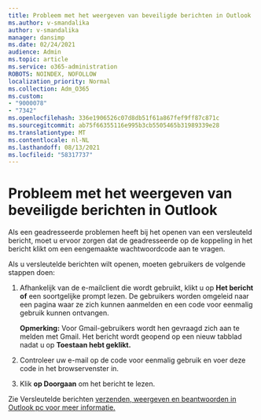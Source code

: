 ```yaml
---
title: Probleem met het weergeven van beveiligde berichten in Outlook
ms.author: v-smandalika
author: v-smandalika
manager: dansimp
ms.date: 02/24/2021
audience: Admin
ms.topic: article
ms.service: o365-administration
ROBOTS: NOINDEX, NOFOLLOW
localization_priority: Normal
ms.collection: Adm_O365
ms.custom:
- "9000078"
- "7342"
ms.openlocfilehash: 336e1906526c07d8db51f61a867fef9ff87c871c
ms.sourcegitcommit: ab75f66355116e995b3cb5505465b31989339e28
ms.translationtype: MT
ms.contentlocale: nl-NL
ms.lasthandoff: 08/13/2021
ms.locfileid: "58317737"
---
```

# <a name="fix-problem-of-viewing-protected-message-in-outlook"></a>Probleem met het weergeven van beveiligde berichten in Outlook

Als een geadresseerde problemen heeft bij het openen van een versleuteld bericht, moet u ervoor zorgen dat de geadresseerde op de koppeling in het bericht klikt om een eengemaakte wachtwoordcode aan te vragen.

Als u versleutelde berichten wilt openen, moeten gebruikers de volgende stappen doen:

1. Afhankelijk van de e-mailclient die wordt gebruikt, klikt u op **Het bericht of** een soortgelijke prompt lezen. De gebruikers worden omgeleid naar een pagina waar ze zich kunnen aanmelden en een code voor eenmalig gebruik kunnen ontvangen.

    **Opmerking:** Voor Gmail-gebruikers wordt hen gevraagd zich aan te melden met Gmail. Het bericht wordt geopend op een nieuw tabblad nadat u op **Toestaan hebt geklikt.**

2. Controleer uw e-mail op de code voor eenmalig gebruik en voer deze code in het browservenster in.

3. Klik **op Doorgaan** om het bericht te lezen.

Zie Versleutelde berichten [verzenden, weergeven en beantwoorden in Outlook pc voor meer informatie.](https://support.microsoft.com/topic/send-view-and-reply-to-encrypted-messages-in-outlook-for-pc-eaa43495-9bbb-4fca-922a-df90dee51980)


